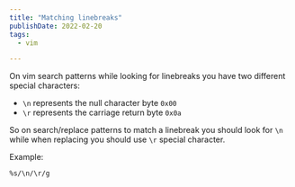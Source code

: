 ```yaml
---
title: "Matching linebreaks"
publishDate: 2022-02-20
tags:
  - vim

---
```


On vim search patterns while looking for linebreaks you have two different special characters:

- `\n` represents the null character byte `0x00`
- `\r` represents the carriage return byte `0x0a`

So on search/replace patterns to match a linebreak you should look for `\n` while when replacing you should use `\r` special character.

Example:

```text
%s/\n/\r/g
```
